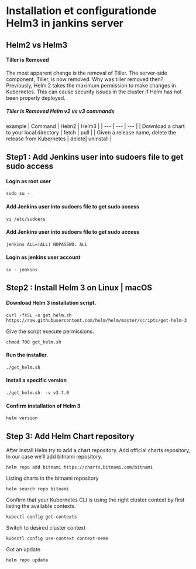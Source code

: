 # Installation et configurationde Helm3 in jankins server
## Helm2 vs Helm3
#### Tiller is Removed
The most apparent change is the removal of Tiller. The server-side component, Tiller, is now removed.
Why was tiller removed then?
Previously, Helm 2  takes the maximum permission to make changes in Kubernetes. This can cause security issues in the cluster if Helm has not been properly deployed.
##### Tiller is Removed Helm v2 vs v3 commands
example 
| Command | Helm2 | Helm3 |
| --- | --- | --- |
| Download a chart to your local directory	| fetch	| pull |
| Given a release name, delete the release from Kubernetes | delete| uninstall |

## Step1 : Add Jenkins user into sudoers file to get sudo access
#### Login as root user
```
sudo su -
```
#### Add Jenkins user into sudoers file to get sudo access
```
vi /etc/sudoers
```
#### Add Jenkins user into sudoers file to get sudo access
```
jenkins ALL=(ALL) NOPASSWD: ALL
```
#### Login as jenkins user account
```
su - jenkins
```
## Step2 : Install Helm 3 on Linux | macOS
#### Download Helm 3 installation script.
```
curl -fsSL -o get_helm.sh https://raw.githubusercontent.com/helm/helm/master/scripts/get-helm-3
```
Give the script execute permissions.
```
chmod 700 get_helm.sh
```
#### Run the installer.
```
./get_helm.sh
```
####  Install a specific version
```
./get_helm.sh  -v v3.7.0
```
#### Confirm installation of Helm 3
```
helm version
```
## Step 3: Add Helm Chart repository
After install Helm try to add a chart repository. Add official charts repository, In our case we’ll add bitnami repository.
```
helm repo add bitnami https://charts.bitnami.com/bitnami
````
Listing charts in the bitnami repository
````
helm search repo bitnami
````
Confirm that your Kubernetes CLI is using the right cluster context by first listing the available contexts.
````
kubectl config get-contexts
````
Switch to desired cluster context
````
kubectl config use-context context-neme
````
Got an update 
````
helm repo update
````





